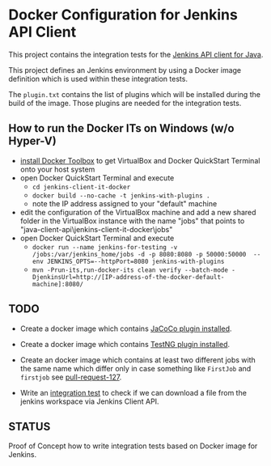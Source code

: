 Docker Configuration for Jenkins API Client
===========================================

This project contains the integration tests for the 
[Jenkins API client for Java][1].

This project defines an Jenkins environment by using
a Docker image definition which is used within these
integration tests.

The `plugin.txt` contains the list of plugins which will be installed
during the build of the image.
Those plugins are needed for the integration tests.

How to run the Docker ITs on Windows (w/o Hyper-V)
----
  * [install Docker Toolbox][2] to get VirtualBox and Docker QuickStart 
    Terminal onto your host system
  * open Docker QuickStart Terminal and execute 
    * `cd jenkins-client-it-docker`
    * `docker build --no-cache -t jenkins-with-plugins .`
    * note the IP address assigned to your "default" machine
  * edit the configuration of the VirtualBox machine and add a new shared 
    folder in the VirtualBox instance with the name "jobs" that points to 
    "java-client-api\jenkins-client-it-docker\jobs"
  * open Docker QuickStart Terminal and execute 
    * `docker run --name jenkins-for-testing -v /jobs:/var/jenkins_home/jobs -d -p 8080:8080 -p 50000:50000  --env JENKINS_OPTS=--httpPort=8080 jenkins-with-plugins`
    * `mvn -Prun-its,run-docker-its clean verify --batch-mode -DjenkinsUrl=http://[IP-address-of-the-docker-default-machine]:8080/`


TODO
----
  * Create a docker image which contains [JaCoCo plugin installed][pr-99].
  * Create a docker image which contains [TestNG plugin installed][pr-99].
  
  * Create an docker image which contains at least two different jobs
    with the same name which differ only in case something like
    `FirstJob` and `firstjob` see [pull-request-127][pr-127]. 
     
  * Write an [integration test][issue-119] to check if we can download 
    a file from the jenkins workspace via Jenkins Client API.


STATUS
------

  Proof of Concept how to write integration tests
  based on Docker image for Jenkins.

[1]: https://github.com/jenkinsci/java-client-api/
[issue-119]: https://github.com/jenkinsci/java-client-api//issues/119
[pr-99]: https://github.com/jenkinsci/java-client-api//pull/99
[pr-127]: https://github.com/jenkinsci/java-client-api//pull/127
[2]: https://docs.docker.com/toolbox/overview/
